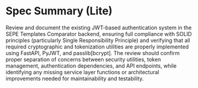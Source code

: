 # Spec Summary (Lite)

Review and document the existing JWT-based authentication system in the SEPE Templates Comparator backend, ensuring full compliance with SOLID principles (particularly Single Responsibility Principle) and verifying that all required cryptographic and tokenization utilities are properly implemented using FastAPI, PyJWT, and passlib[bcrypt]. The review should confirm proper separation of concerns between security utilities, token management, authentication dependencies, and API endpoints, while identifying any missing service layer functions or architectural improvements needed for maintainability and testability.
